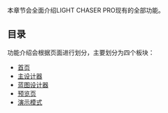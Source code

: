 本章节会全面介绍LIGHT CHASER PRO现有的全部功能。

## 目录 <!-- {docsify-ignore} -->

功能介绍会根据页面进行划分，主要划分为四个板块：

- [首页](/functions/home/home)
- [主设计器](/functions/main_desiner/main_designer)
- [蓝图设计器](/functions/blue_print/blue_print)
- [预览页](/functions/view/preview)
- [演示模式](/functions/pure_demo/pure_demo)